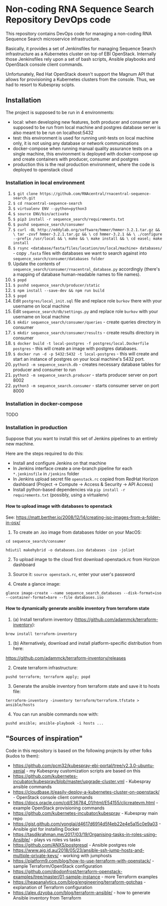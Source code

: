 # Non-coding RNA Sequence Search Repository DevOps code

This repository contains DevOps code for managing a non-coding RNA Sequence Search microservice infrastructure.

Basically, it provides a set of Jenkinsfiles for managing Sequence Search infrastructure as a
Kubernetes cluster on top of EBI OpenStack. Internally those Jenkinsfiles rely upon a set of bash scripts,
Ansible playbooks and OpenStack console client commands.

Unfortunately, Red Hat OpenStack doesn't support the Magnum API that allows for provisioning a Kubernetes
clusters from the console. Thus, we had to resort to Kubespray scipts.


## Installation

The project is supposed to be run in 4 environments:
 - local:
     when developing new features, both producer and consumer are
     supposed to be run from local machine and postgres database server
     is also meant to be run on localhost:5432
 - test:
    this environment is used for running unit-tests on local machine only,
    it is not using any database or network communications
 - docker-compose
    when running manual quality assurance tests on a single machine, this
    environment is deployed with docker-compose up and create containers
    with producer, consumer and postgres
 - production
    this is the real production environment, where the code is deployed
    to openstack cloud


### Installation in local environment

1. `$ git clone https://github.com/RNAcentral/rnacentral-sequence-search.git`
2. `$ cd rnacentral-sequence-search`
3. `$ virtualenv ENV --python=python3`
4. `$ source ENV/bin/activate`
5. `$ pip3 install -r sequence_search/requirements.txt`
6. `$ pushd sequence_search/consumer`
7. `$ curl -OL http://eddylab.org/software/hmmer/hmmer-3.2.1.tar.gz && \
    tar -zxvf hmmer-3.2.1.tar.gz && \
    cd hmmer-3.2.1 && \
    ./configure --prefix /usr/local && \
    make && \
    make install && \
    cd easel; make install`
8. `$ rsync <database/fasta/files/location/on/local/machine> databases/` - copy `.fasta` files with databases we want to search against into `sequence_search/consumer/databases folder`
9. Update the contents of `sequence_search/consumer/rnacentral_database.py` accordingly (there's a mapping of database human-readable names to file names).
10. `$ popd`
11. `$ pushd sequence_search/producer/static`
12. `$ npm install --save-dev && npm run build`
13. `$ popd`
14. Edit `postgres/local_init.sql` file and replace role `burkov` there with your username on local machine
15. Edit `sequence_search/db/settings.py` and replace role `burkov` with your username on local machine
16. `$ mkdir sequence_search/consumer/queries` - create queries directory in consumer
17. `$ mkdir sequence_search/consumer/results` - create results directory in consumer
18. `$ docker build -t local-postgres -f postgres/local.Dockerfile postgres` - this will create an image with postgres databases.
19. `$ docker run -d -p 5432:5432 -t local-postgres` - this will create and start an instance of postgres on your local machine's 5432 port.
20. `python3 -m sequence_search.db` - creates necessary database tables for producer and consumer to run
21. `python3 -m sequence_search.producer` - starts producer server on port 8002
22. `python3 -m sequence_search.consumer` - starts consumer server on port 8000


### Installation in docker-compose

TODO

### Installation in production

Suppose that you want to install this set of Jenkins pipelines to an entirely new machine.

Here are the steps required to do this:

- Install and configure Jenkins on that machine
- In Jenkins interface create a one-branch pipeline for each `*.jenkinsfile` in `/jenkins` folder
- In Jenkins upload secret file `openstack.rc` copied from RedHat Horizon dashboard
 (Project -> Compute -> Access & Security -> API Access)
- Install python-based dependencies via `pip install -r requirements.txt` (possibly, using a virtualenv)


#### How to upload image with databases to openstack

See: https://matt.berther.io/2008/12/14/creating-iso-images-from-a-folder-in-osx/

1. To create an .iso image from databases folder on your MacOS:

 `cd sequence_search/consumer`

 `hdiutil makehybrid -o databases.iso databases -iso -joliet`

2. To upload image to the cloud first download openstack.rc from Horizon dashboard

3. Source it: `source openstack.rc`, enter your user's password

4. Create a glance image:

 `glance image-create --name sequence_search_databases --disk-format=iso --container-format=bare --file databases.iso`


#### How to dynamically generate ansible inventory from terraform state

1. (a) Install terraform inventory (https://github.com/adammck/terraform-inventory):

`brew install terraform-inventory`

1. (b) Alternatively, download and install platform-specific distribution from here:

https://github.com/adammck/terraform-inventory/releases

2. Create terraform infrastructure:

`pushd terraform; terraform apply; popd`

3. Generate the ansible inventory from terraform state and save it to hosts file:

`terraform-inventory -inventory terraform/terraform.tfstate > ansible/hosts`

4. You can run ansible commands now with:

`pushd ansible; ansible-playbook -i hosts ...`


## "Sources of inspiration"

Code in this repository is based on the following projects by other folks (kudos to them):

- https://github.com/pcm32/kubespray-ebi-portal/tree/v2.3.0-ubuntu-xenial - my Kubespray customization scripts are based on this
- https://github.com/kubernetes-incubator/kubespray/blob/master/upgrade-cluster.yml - Kubespray ansible commands
- https://cloudbase.it/easily-deploy-a-kubernetes-cluster-on-openstack/ - OpenStack console client commands
- https://docs.oracle.com/cd/E36784_01/html/E54155/clicreatevm.html - example OpenStack provisioning commands
- https://github.com/kubernetes-incubator/kubespray - Kubespray main repo
- https://gist.github.com/yonglai/d4617d6914d5f4eb22e4e5a15c0e9a03 - Ansible gist for installing Docker
- https://tasdikrahman.me/2017/03/19/Organising-tasks-in-roles-using-Ansible/ - plays vs roles vs tasks
- https://github.com/ANXS/postgresql - Ansible postgres role
- https://www.ajg.id.au/2018/05/23/ansible-ssh-jump-hosts-and-multiple-private-keys/ - working with jumphosts
- https://platform9.com/blog/how-to-use-terraform-with-openstack/ - sample Terraform/OpenStack configuration
- https://github.com/diodonfrost/terraform-openstack-examples/tree/master/01-sample-instance - more Terraform examples
- https://heapanalytics.com/blog/engineering/terraform-gotchas - explanation of Terraform configuration
- https://alex.dzyoba.com/blog/terraform-ansible/ - how to generate Ansible inventory from Terraform
